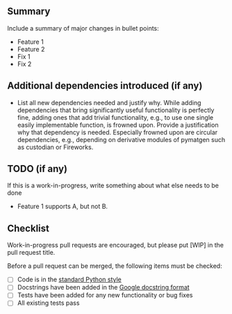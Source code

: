 ## Summary

Include a summary of major changes in bullet points:

* Feature 1
* Feature 2
* Fix 1
* Fix 2

## Additional dependencies introduced (if any)

* List all new dependencies needed and justify why. While adding dependencies that bring
significantly useful functionality is perfectly fine, adding ones that 
add trivial functionality, e.g., to use one single easily implementable
function, is frowned upon. Provide a justification why that dependency is needed. 
Especially frowned upon are circular dependencies, e.g., depending on derivative
modules of pymatgen such as custodian or Fireworks.

## TODO (if any)

If this is a work-in-progress, write something about what else needs 
to be done

* Feature 1 supports A, but not B.

## Checklist

Work-in-progress pull requests are encouraged, but please put [WIP]
in the pull request title.

Before a pull request can be merged, the following items must be checked:

- [ ] Code is in the [standard Python style](https://www.python.org/dev/peps/pep-0008/)
- [ ] Docstrings have been added in the [Google docstring format](https://sphinxcontrib-napoleon.readthedocs.io/en/latest/example_google.html)
- [ ] Tests have been added for any new functionality or bug fixes
- [ ] All existing tests pass
